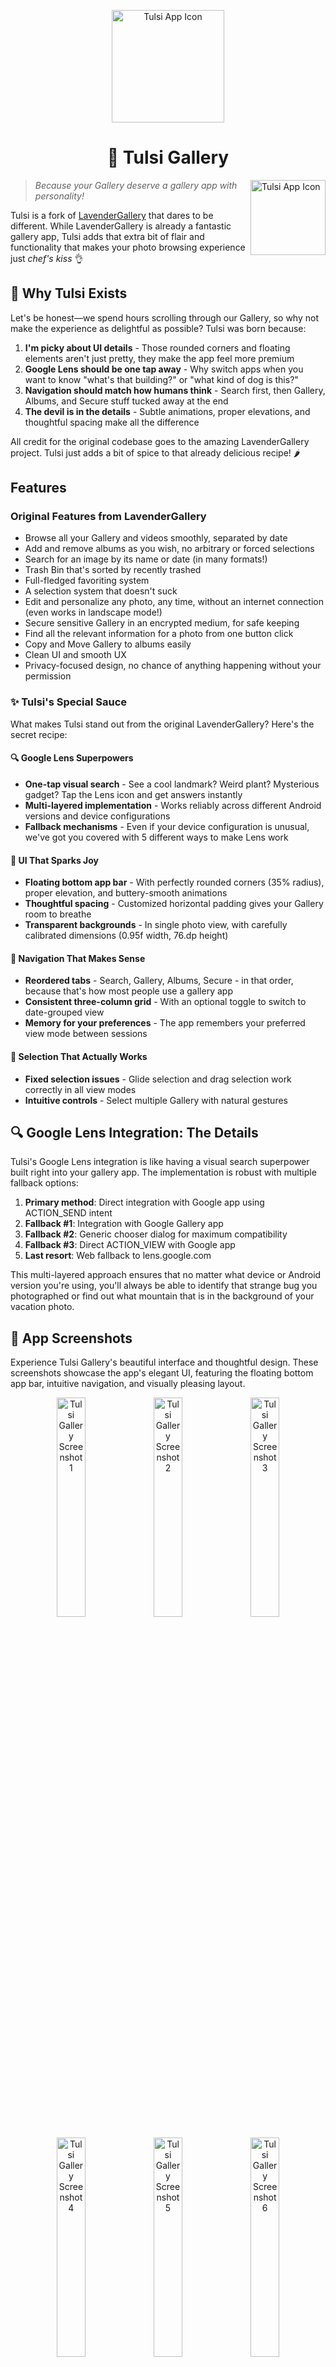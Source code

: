 <p align="center">
  <img src="assets/images/tulsi.png" alt="Tulsi App Icon" width="180"/>
</p>

<h1 align="center">📸 Tulsi Gallery</h1>

<img src="assets/images/tulsi.png" alt="Tulsi App Icon" width="120" align="right"/>

> *Because your Gallery deserve a gallery app with personality!*

Tulsi is a fork of [LavenderGallery](https://github.com/kaii-lb/LavenderGallery) that dares to be different. While LavenderGallery is already a fantastic gallery app, Tulsi adds that extra bit of flair and functionality that makes your photo browsing experience just *chef's kiss* 👌

## 🌟 Why Tulsi Exists

Let's be honest—we spend hours scrolling through our Gallery, so why not make the experience as delightful as possible? Tulsi was born because:

1. **I'm picky about UI details** - Those rounded corners and floating elements aren't just pretty, they make the app feel more premium
2. **Google Lens should be one tap away** - Why switch apps when you want to know "what's that building?" or "what kind of dog is this?"
3. **Navigation should match how humans think** - Search first, then Gallery, Albums, and Secure stuff tucked away at the end
4. **The devil is in the details** - Subtle animations, proper elevations, and thoughtful spacing make all the difference

All credit for the original codebase goes to the amazing LavenderGallery project. Tulsi just adds a bit of spice to that already delicious recipe! 🌶️

## Features

### Original Features from LavenderGallery
- Browse all your Gallery and videos smoothly, separated by date
- Add and remove albums as you wish, no arbitrary or forced selections
- Search for an image by its name or date (in many formats!)
- Trash Bin that's sorted by recently trashed
- Full-fledged favoriting system
- A selection system that doesn't suck
- Edit and personalize any photo, any time, without an internet connection (even works in landscape mode!)
- Secure sensitive Gallery in an encrypted medium, for safe keeping
- Find all the relevant information for a photo from one button click
- Copy and Move Gallery to albums easily
- Clean UI and smooth UX
- Privacy-focused design, no chance of anything happening without your permission

### ✨ Tulsi's Special Sauce

What makes Tulsi stand out from the original LavenderGallery? Here's the secret recipe:

#### 🔍 Google Lens Superpowers
* **One-tap visual search** - See a cool landmark? Weird plant? Mysterious gadget? Tap the Lens icon and get answers instantly
* **Multi-layered implementation** - Works reliably across different Android versions and device configurations
* **Fallback mechanisms** - Even if your device configuration is unusual, we've got you covered with 5 different ways to make Lens work

#### 🎨 UI That Sparks Joy
* **Floating bottom app bar** - With perfectly rounded corners (35% radius), proper elevation, and buttery-smooth animations
* **Thoughtful spacing** - Customized horizontal padding gives your Gallery room to breathe
* **Transparent backgrounds** - In single photo view, with carefully calibrated dimensions (0.95f width, 76.dp height)

#### 🧭 Navigation That Makes Sense
* **Reordered tabs** - Search, Gallery, Albums, Secure - in that order, because that's how most people use a gallery app
* **Consistent three-column grid** - With an optional toggle to switch to date-grouped view
* **Memory for your preferences** - The app remembers your preferred view mode between sessions

#### 🔄 Selection That Actually Works
* **Fixed selection issues** - Glide selection and drag selection work correctly in all view modes
* **Intuitive controls** - Select multiple Gallery with natural gestures

## 🔍 Google Lens Integration: The Details

Tulsi's Google Lens integration is like having a visual search superpower built right into your gallery app. The implementation is robust with multiple fallback options:

1. **Primary method**: Direct integration with Google app using ACTION_SEND intent
2. **Fallback #1**: Integration with Google Gallery app
3. **Fallback #2**: Generic chooser dialog for maximum compatibility
4. **Fallback #3**: Direct ACTION_VIEW with Google app
5. **Last resort**: Web fallback to lens.google.com

This multi-layered approach ensures that no matter what device or Android version you're using, you'll always be able to identify that strange bug you photographed or find out what mountain that is in the background of your vacation photo.

## 📱 App Screenshots

Experience Tulsi Gallery's beautiful interface and thoughtful design. These screenshots showcase the app's elegant UI, featuring the floating bottom app bar, intuitive navigation, and visually pleasing layout.

<!-- First row of screenshots -->
<p align="center">
  <img src="/assets/images/1.png" width="30%" alt="Tulsi Gallery Screenshot 1" />
  <img src="/assets/images/2.png" width="30%" alt="Tulsi Gallery Screenshot 2" />
  <img src="/assets/images/3.png" width="30%" alt="Tulsi Gallery Screenshot 3" />
</p>

<!-- Second row of screenshots -->
<p align="center">
  <img src="/assets/images/4.png" width="30%" alt="Tulsi Gallery Screenshot 4" />
  <img src="/assets/images/5.png" width="30%" alt="Tulsi Gallery Screenshot 5" />
  <img src="/assets/images/6.png" width="30%" alt="Tulsi Gallery Screenshot 6" />
</p>

## 🚀 Try Tulsi Today!

If you're tired of gallery apps that prioritize simplicity over functionality or aesthetics over usability, Tulsi might be just what you're looking for. It's the gallery app for people who:

* Care about the little UI details that make daily use more pleasant
* Want powerful features without sacrificing performance
* Appreciate thoughtful design choices that enhance the user experience
* Need Google Lens integration without switching between apps

Tulsi is maintained with love and an obsessive attention to detail. Because life's too short for boring gallery apps! 📱✨

## License

Tulsi Gallery is licensed under the [GNU General Public License v3.0](LICENSE.md).

As a fork of [LavenderGallery](https://github.com/kaii-lb/LavenderGallery), Tulsi Gallery maintains the same GPLv3 license. This means:

- You are free to use, modify, and distribute this software
- If you distribute this software or derivatives, you must:
  - Make the source code available
  - Include the original copyright notices
  - License your modifications under GPLv3
  - Clearly mark what changes you have made

For the full license text, see the [LICENSE.md](LICENSE.md) file.

## Source Code Availability

Tulsi Gallery is open source software licensed under the GNU General Public License v3.0.

### How to Access the Source Code:
- **GitHub Repository**: The complete source code is available at [https://github.com/AKS-Labs/Tulsi](https://github.com/AKS-Labs/Tulsi)
- **Direct Request**: You can request the source code by emailing [akslabs.tech@gmail.com](mailto:akslabs.tech@gmail.com)
- **In-App Access**: The app includes an option to view the source code repository in the About section

### Building from Source:
For detailed build instructions, see the [BUILDING.md](BUILDING.md) file.

## 🙏 Acknowledgments

Tulsi Gallery stands on the shoulders of the excellent [LavenderGallery](https://github.com/kaii-lb/LavenderGallery) project created by [kaii-lb](https://github.com/kaii-lb). All core functionality credit goes to the original developers.

Tulsi Gallery is a fork that adds additional features and UI enhancements while respecting the original project's GPLv3 license. We are grateful to the original author for creating such a fantastic foundation.

### Third-Party Libraries

Tulsi Gallery uses several open-source libraries:

- [Glide](https://github.com/bumptech/glide) - Image loading and caching
- [Room](https://developer.android.com/jetpack/androidx/releases/room) - Database management
- [Jetpack Compose](https://developer.android.com/jetpack/compose) - UI framework
- [Material Components](https://github.com/material-components/material-components-android) - UI components

For a complete list of dependencies, see the [app/build.gradle.kts](app/build.gradle.kts) file.

---

*"Good design is obvious. Great design is transparent."*
